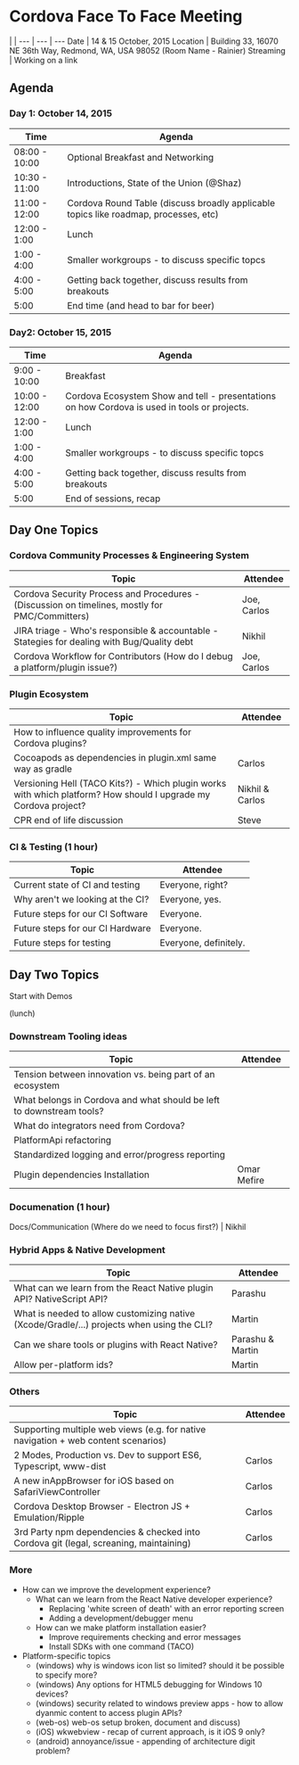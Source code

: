 # Cordova Face To Face Meeting

 | |
--- | --- | ---
Date | 14 & 15 October, 2015
Location | Building 33, 16070 NE 36th Way, Redmond, WA, USA 98052 (Room Name - Rainier)
Streaming | Working on a link


## Agenda

### Day 1: October 14, 2015

Time | Agenda
-----|-------
08:00 - 10:00 | Optional Breakfast and Networking
10:30 - 11:00 | Introductions, State of the Union (@Shaz)
11:00 - 12:00 | Cordova Round Table (discuss broadly applicable topics like roadmap, processes, etc)
12:00 - 1:00  | Lunch
 1:00 - 4:00  | Smaller workgroups - to discuss specific topcs
 4:00 - 5:00  | Getting back together, discuss results from breakouts
5:00 |  End time (and head to bar for beer)

### Day2: October 15, 2015

Time | Agenda
-----|-------
 9:00 - 10:00 | Breakfast
10:00 - 12:00 | Cordova Ecosystem Show and tell - presentations on how Cordova is used in tools or projects.
12:00 - 1:00  | Lunch
 1:00 - 4:00  | Smaller workgroups - to discuss specific topcs
 4:00 - 5:00  | Getting back together, discuss results from breakouts
 5:00         | End of sessions, recap


## Day One Topics

### Cordova Community Processes & Engineering System

Topic | Attendee
------|---------
Cordova Security Process and Procedures - (Discussion on timelines, mostly for PMC/Committers) | Joe, Carlos
JIRA triage - Who's responsible & accountable - Stategies for dealing with Bug/Quality debt  | Nikhil
Cordova Workflow for Contributors (How do I debug a platform/plugin issue?) | Joe, Carlos


### Plugin Ecosystem

Topic | Attendee
------|---------
How to influence quality improvements for Cordova plugins? |
Cocoapods as dependencies in plugin.xml same way as gradle | Carlos
Versioning Hell (TACO Kits?) - Which plugin works with which platform? How should I upgrade my Cordova project? | Nikhil & Carlos
CPR end of life discussion | Steve


### CI & Testing (1 hour)

Topic | Attendee
------|----------
Current state of CI and testing | Everyone, right?
Why aren't we looking at the CI? | Everyone, yes.
Future steps for our CI Software | Everyone.
Future steps for our CI Hardware | Everyone.
Future steps for testing | Everyone, definitely. 


## Day Two Topics

Start with Demos

(lunch)


### Downstream Tooling ideas

Topic | Attendee
------|---------
Tension between innovation vs. being part of an ecosystem |
What belongs in Cordova and what should be left to downstream tools? |
What do integrators need from Cordova? |
PlatformApi refactoring |
Standardized logging and error/progress reporting |
Plugin dependencies Installation | Omar Mefire

### Documenation (1 hour)
Docs/Communication (Where do we need to focus first?) | Nikhil

### Hybrid Apps & Native Development

Topic | Attendee
------|---------
What can we learn from the React Native plugin API? NativeScript API? | Parashu
What is needed to allow customizing native (Xcode/Gradle/...) projects when using the CLI? | Martin
Can we share tools or plugins with React Native? | Parashu & Martin
Allow per-platform ids? | Martin

### Others

Topic | Attendee
------|---------
Supporting multiple web views (e.g. for native navigation + web content scenarios) |
2 Modes, Production vs. Dev to support ES6, Typescript, www-dist | Carlos
A new inAppBrowser for iOS based on SafariViewController | Carlos
Cordova Desktop Browser - Electron JS + Emulation/Ripple | Carlos
3rd Party npm dependencies  & checked into Cordova git (legal, screaning, maintaining) | Carlos


### More

- How can we improve the development experience?
  - What can we learn from the React Native developer experience?
    - Replacing 'white screen of death' with an error reporting screen
    - Adding a development/debugger menu
  - How can we make platform installation easier?
    - Improve requirements checking and error messages
    - Install SDKs with one command (TACO)
- Platform-specific topics
  - (windows) why is windows icon list so limited?  should it be possible to specify more?
  - (windows) Any options for HTML5 debugging for Windows 10 devices?
  - (windows) security related to windows preview apps - how to allow dyanmic content to access plugin APIs?
  - (web-os) web-os setup broken, document and discuss)
  - (iOS) wkwebview - recap of current approach, is it iOS 9 only?
  - (android) annoyance/issue - appending of architecture digit problem?
